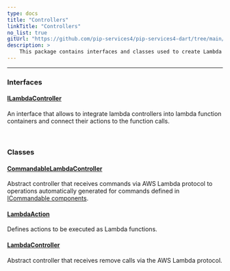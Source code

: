 ```yaml
---
type: docs
title: "Controllers"
linkTitle: "Controllers"
no_list: true
gitUrl: "https://github.com/pip-services4/pip-services4-dart/tree/main/pip-services4-aws-dart"
description: >
    This package contains interfaces and classes used to create Lambda controller.
---
```

---

<div class="module-body"> 


### Interfaces

#### [ILambdaController](ilambda_controller)
An interface that allows to integrate lambda controllers into lambda function containers and connect their actions to the function calls.

<br>

### Classes

#### [CommandableLambdaController](commandable_lambda_controller)
Abstract controller that receives commands via AWS Lambda protocol to operations automatically generated for commands defined in [ICommandable components](../../rpc/commands/icommandable).

#### [LambdaAction](lambda_action)
Defines actions to be executed as Lambda functions.


#### [LambdaController](lambda_controller)
Abstract controller that receives remove calls via the AWS Lambda protocol.

</div>


